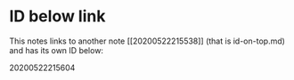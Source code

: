 # ID below link

This notes links to another note [[20200522215538]] (that is id-on-top.md) and has its own ID below:

20200522215604

